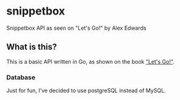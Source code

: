 # snippetbox

Snippetbox API as seen on "Let's Go!" by Alex Edwards

## What is this?

This is a basic API written in Go, as shown on the book ["Let's Go!"](https://lets-go.alexedwards.net/).

### Database

Just for fun, I've decided to use postgreSQL instead of MySQL.
